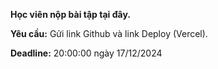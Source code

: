 **Học viên nộp bài tập tại đây.**

**Yêu cầu:** Gửi link Github và link Deploy (Vercel).

**Deadline:** 20:00:00 ngày 17/12/2024
